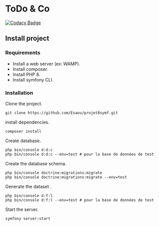 ToDo & Co
========
[![Codacy Badge](https://app.codacy.com/project/badge/Grade/37629424fce44d9986ca29d8610cdead)](https://www.codacy.com/gh/Esaou/projet8symf/dashboard?utm_source=github.com&amp;utm_medium=referral&amp;utm_content=Esaou/projet8symf&amp;utm_campaign=Badge_Grade)

## Install project

### Requirements

- Install a web server (ex: WAMP).
- Install composer.
- Install PHP 8.
- Install symfony CLI.

### Installation

Clone the project.
```
git clone https://github.com/Esaou/projet8symf.git
```
install dependencies.
```
composer install
```
Create database.
```
php bin/console d:d:c
php bin/console d:d:c --env=test # pour la base de données de test
```
Create the database schema.
```
php bin/console doctrine:migrations:migrate
php bin/console doctrine:migrations:migrate --env=test
```
Generate the dataset .
```
php bin/console d:f:l
php bin/console d:f:l --env=test # pour la base de données de test
```
Start the server.
```
symfony server:start
```